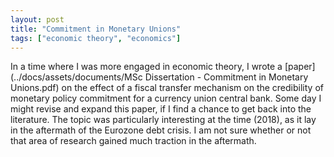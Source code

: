 ```yaml
---
layout: post
title: "Commitment in Monetary Unions"
tags: ["economic theory", "economics"]
---
```


In a time where I was more engaged in economic theory, I wrote a [paper](../docs/assets/documents/MSc Dissertation - Commitment in Monetary Unions.pdf) on the effect of a fiscal transfer mechanism on the credibility of monetary policy commitment for a currency union central bank. Some day I might revise and expand this paper, if I find a chance to get back into the literature. The topic was particularly interesting at the time (2018), as it lay in the aftermath of the Eurozone debt crisis. I am not sure whether or not that area of research gained much traction in the aftermath.

<object data="{{ site.url }}{{ site.baseurl }}/docs/assets/documents/MSc Dissertation - Commitment in Monetary Unions.pdf" width="1000" height="1000" type="application/pdf"></object>